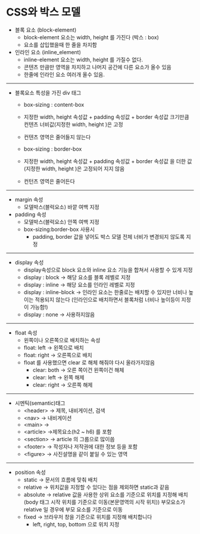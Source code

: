 # CSS와 박스 모델
- 블록 요소 (block-element)
	- block-element 요소는 width, height 를 가진다 (박스 : box)
	- 요소를 삽입했을때 한 줄을 차지함
- 인라인 요소 (inline_element)
	- inline-element 요소는 width, height 를 가질수 없다.
	- 콘텐츠 만큼만 영역을 차지하고 나머지 공간에 다른 요소가 올수 있음
	- 한줄에 인라인 요소 여러개 올수 있음.
---
- 블록요소 특성을 가진 div 태그
	- box-sizing : content-box
	- 지정한 width, height 속성값 + padding 속성값 + border 속성값 크기만큼 컨텐츠 너비값(지정한 width, height )은 고정
	- 컨텐츠 영역은 줄어들지 않는다

	- box-sizing : border-box
	- 지정한 width, height 속성값 + padding 속성값 + border 속성값 을 더한 값 (지정한 width, height )은 고정되어 지지 않음
	- 컨턴츠 영역은 줄어든다
---
- margin 속성
	- 모델박스(블럭요소) 바깥 여백 지정
- padding 속성
	- 모델박스(블럭요소) 안쪽 여백 지정
	- box-sizing:border-box 사용시
		- padding, border 값을 넣어도 박스 모델 전체 너비가 변경되지 않도록 지정
---
- display 속성
	- display속성으로 block 요소와 inline 요소 기능을 합쳐서 사용할 수 있게 지정
	- display : block -> 해당 요소를 블록 레벨로 지정
	- display : inline -> 해당 요소를 인라인 레벨로 지정
	- display : inline-block -> 인라인 요소는 한줄로는 배치할 수 있지만 너비나 높이는 적용되지 않는다 (인라인으로 배치하면서 블록처럼 너비나 높이등이 지정이 가능함!)
	- display : none -> 사용하지않음
---
- float 속성
	- 왼쪽이나 오른쪽으로 배치하는 속성
	- float: left -> 왼쪽으로 배치
	- float: right -> 오른쪽으로 배치
	- float 를 사용했으면 clear 로 해체 해줘야 다시 올라가지않음
		- clear: both -> 오른 쪽이건 왼쪽이건 해체
		- clear: left -> 왼쪽 해제
		- clear: right -> 오른쪽 해제
---
- 시멘틱(semantic)태그
	- \<header> -> 제목, 내비게이션, 검색
	- \<nav> -> 내비게이션
	- \<main> ->
	- \<article> ->제목요소(h2 ~ h6) 를 포함
	- \<section> -> article 의 그룹으로 많이씀
	- \<footer> -> 작성자나 저작권에 대한 정보 등을 포함
	- \<figure> -> 사진설명을 같이 붙일 수 있는 영역
---
- position 속성
	- static -> 문서의 흐름에 맞춰 배치
	- relative -> 위치값을 지정할 수 있다는 점을 제외하면 static과 같음
	- absolute -> relative 값을 사용한 상위 요소를 기준으로 위치를 지정해 배치 (body 태그 시작 위치를 기준으로 이동(본문영역의 시작 위치)) 부모요소가 relative 일 경우에 부모 요소를 기준으로 이동
	- fixed -> 브라우저 창을 기준으로 위치를 지정해 배치합니다
		- left, right, top, bottom 으로 위치 지정
